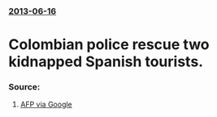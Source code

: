 ### [2013-06-16](/news/2013/06/16/index.md)

# Colombian police rescue two kidnapped Spanish tourists. 




### Source:

1. [AFP via Google](http://www.google.com/hostednews/afp/article/ALeqM5hz5igivC7ZRpmXN9dBupgJznAQlQ?docId=CNG.cc2ffde4d451a42b648ba67d56e0dab8.e1)
